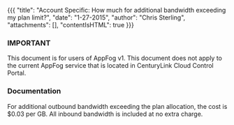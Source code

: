 {{{
  "title": "Account Specific: How much for additional bandwidth exceeding my plan limit?",
  "date": "1-27-2015",
  "author": "Chris Sterling",
  "attachments": [],
  "contentIsHTML": true
}}}

### IMPORTANT

This document is for users of AppFog v1. This document does not apply to the current AppFog service that is located in CenturyLink Cloud Control Portal.

### Documentation

<p>For additional outbound bandwidth exceeding the plan allocation, the cost is $0.03 per GB. All inbound bandwidth is included at no extra charge.</p>

